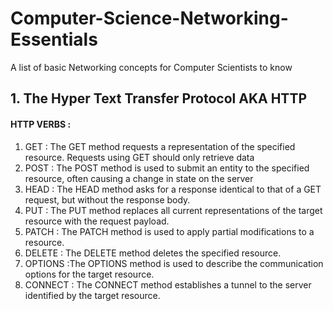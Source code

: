 # Computer-Science-Networking-Essentials
A list of basic Networking concepts for Computer Scientists to know

## 1. The Hyper Text Transfer Protocol AKA HTTP
#### HTTP VERBS :
1. </b>GET : The GET method requests a representation of the specified resource. Requests using GET should only retrieve data
2. POST : The POST method is used to submit an entity to the specified resource, often causing a change in state on the server
3. HEAD : The HEAD method asks for a response identical to that of a GET request, but without the response body.
4. PUT : The PUT method replaces all current representations of the target resource with the request payload.
5. PATCH : The PATCH method is used to apply partial modifications to a resource.
6. DELETE : The DELETE method deletes the specified resource.
7. OPTIONS :The OPTIONS method is used to describe the communication options for the target resource.
8. CONNECT : The CONNECT method establishes a tunnel to the server identified by the target resource.
